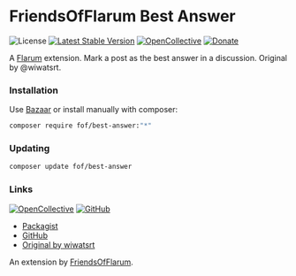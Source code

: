 # FriendsOfFlarum Best Answer

![License](https://img.shields.io/badge/license-MIT-blue.svg) [![Latest Stable Version](https://img.shields.io/packagist/v/fof/best-answer.svg)](https://packagist.org/packages/fof/best-answer) [![OpenCollective](https://img.shields.io/badge/opencollective-fof-blue.svg)](https://opencollective.com/fof/donate) [![Donate](https://img.shields.io/badge/donate-datitisev-important.svg)](https://datitisev.me/donate)

A [Flarum](http://flarum.org) extension. Mark a post as the best answer in a discussion. Original by @wiwatsrt.

### Installation

Use [Bazaar](https://discuss.flarum.org/d/5151-flagrow-bazaar-the-extension-marketplace) or install manually with composer:

```sh
composer require fof/best-answer:"*"
```

### Updating

```sh
composer update fof/best-answer
```

### Links

[![OpenCollective](https://img.shields.io/badge/donate-friendsofflarum-44AEE5?style=for-the-badge&logo=open-collective)](https://opencollective.com/fof/donate) [![GitHub](https://img.shields.io/badge/donate-datitisev-ea4aaa?style=for-the-badge&logo=github)](https://datitisev.me/donate/github)

- [Packagist](https://packagist.org/packages/fof/best-answer)
- [GitHub](https://github.com/packages/FriendsOfFlarum/best-answer)
- [Original by wiwatsrt](https://packagist.org/packages/wiwatsrt/flarum-ext-best-answer)

An extension by [FriendsOfFlarum](https://github.com/FriendsOfFlarum).
